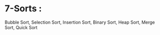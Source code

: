 # 7-Sorts :
Bubble Sort,
Selection Sort,
Insertion Sort,
Binary Sort,
Heap Sort,
Merge Sort,
Quick Sort
